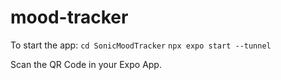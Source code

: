 # mood-tracker

To start the app:
`cd SonicMoodTracker`
`npx expo start --tunnel` 

Scan the QR Code in your Expo App.